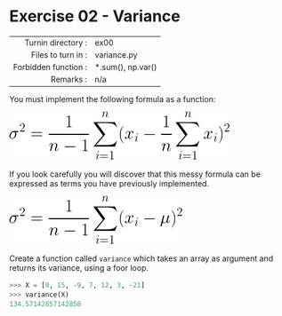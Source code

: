 # Exercise 02 - Variance
|                         |                    |
| -----------------------:| ------------------ |
|   Turnin directory :    |  ex00              |
|   Files to turn in :    |  variance.py       |
|   Forbidden function :  |  *.sum(), np.var() |
|   Remarks :             |  n/a               |

You must implement the following formula as a function:  
  
![image info](../assets/variance1.png)

If you look carefully you will discover that this messy formula can be expressed as terms you have previously implemented. 

![image info](../assets/variance2.png)

Create a function called `variance` which takes an array as argument and returns its variance, using a foor loop.

```python
>>> X = [0, 15, -9, 7, 12, 3, -21]
>>> variance(X)
134.57142857142858
```

